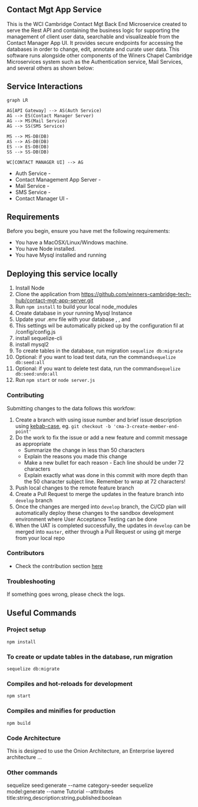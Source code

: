 ## Contact Mgt App Service
This is the WCI Cambridge Contact Mgt Back End Microservice created to serve the Rest API and 
containing the business logic for supporting the management of client user data, searchable 
and visualizeable from the Contact Manager App UI. It provides secure endpoints 
for accessing the databases in order to change, edit, annotate and curate user data. 
This software runs alongside other components of the Winers Chapel Cambridge Microservices 
system such as the Authentication service, Mail Services, and several others as shown below:

## Service Interactions

```mermaid
graph LR

AG[API Gateway] --> AS(Auth Service)
AG --> ES(Contact Manager Server)
AG --> MS(Mail Service)
AG --> SS(SMS Service)

MS --> MS-DB(DB)
AS --> AS-DB(DB)
ES --> ES-DB(DB)
SS --> SS-DB(DB)

WC[CONTACT MANAGER UI] --> AG
```
- Auth Service - 
- Contact Management App Server - 
- Mail Service - 
- SMS Service - 
- Contact Manager UI -

## Requirements

Before you begin, ensure you have met the following requirements:

- You have a MacOSX/Linux/Windows machine.
- You have Node installed.
- You have Mysql installed and running

## Deploying this service locally
1. Install Node
1. Clone the application from https://github.com/winners-cambridge-tech-hub/contact-mgt-app-server.git
1. Run `npm install` to build your local node_modules
1. Create database in your running Mysql Instance
1. Update your .env file with your database <username>, <password>, and <table-name >
1. This settings wil be automatically picked up by the configuration fil at /config/config.js
1. install sequelize-cli
1. install mysql2
1. To create tables in the database, run migration `sequelize db:migrate`
1. Optional: if you want to load test data, run the command`sequelize db:seed:all`
1. Optional: if you want to delete test data, run the command`sequelize db:seed:undo:all`
1. Run `npm start`  or `node server.js`

### Contributing

Submitting changes to the data follows this workfow:

1. Create a branch with using issue number and brief issue description using [kebab-case](https://medium.com/better-programming/string-case-styles-camel-pascal-snake-and-kebab-case-981407998841), eg. `git checkout -b 'cma-3-create-member-end-point'`
1. Do the work to fix the issue or add a new feature and commit message as appropriate
    - Summarize the change in less than 50 characters
    - Explain the reasons you made this change
    - Make a new bullet for each reason - Each line should be under 72 characters
    - Explain exactly what was done in this commit with more depth than the 50 character subject line. Remember to wrap at 72 characters!
1. Push local changes to the remote feature branch
1. Create a Pull Request to merge the updates in the feature branch into `develop` branch
1. Once the changes are merged into `develop` branch, the Ci/CD plan will automatically deploy these changes to the sandbox development environment where User Acceptance Testing can be done
1. When the UAT is completed successfully, the updates in `develop` can be merged into `master`, either through a Pull Request or using git merge from your local repo


### Contributors

- Check the contribution section [here](https://github.com/winners-cambridge-tech-hub/contact-mgt-app-ui/graphs/contributors)

### Troubleshooting

If something goes wrong, please check the logs.

## Useful Commands

### Project setup
```
npm install
```

### To create or update tables in the database, run migration 
```
sequelize db:migrate
```

### Compiles and hot-reloads for development
```
npm start
```

### Compiles and minifies for production
```
npm build
```

### Code Architecture

This is designed to use the Onion Architecture, an Enterprise layered architecture ...

### Other commands
sequelize seed:generate --name category-seeder
sequelize model:generate --name Tutorial --attributes title:string,description:string,published:boolean









